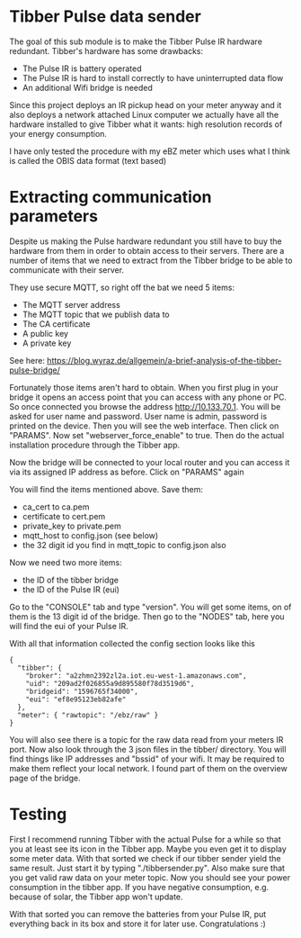 # Tibber Pulse data sender
The goal of this sub module is to make the Tibber Pulse IR hardware redundant. Tibber's hardware has some drawbacks:

- The Pulse IR is battery operated
- The Pulse IR is hard to install correctly to have uninterrupted data flow
- An additional Wifi bridge is needed

Since this project deploys an IR pickup head on your meter anyway and it also deploys a network attached Linux computer we actually have all the hardware installed to give Tibber what it wants: high resolution records of your energy consumption.

I have only tested the procedure with my eBZ meter which uses what I think is called the OBIS data format (text based)

# Extracting communication parameters
Despite us making the Pulse hardware redundant you still have to buy the hardware from them in order to obtain access to their servers.
There are a number of items that we need to extract from the Tibber bridge to be able to communicate with their server.

They use secure MQTT, so right off the bat we need 5 items:

- The MQTT server address
- The MQTT topic that we publish data to
- The CA certificate
- A public key
- A private key

See here: https://blog.wyraz.de/allgemein/a-brief-analysis-of-the-tibber-pulse-bridge/

Fortunately those items aren't hard to obtain. When you first plug in your bridge it opens an access point that you can access with any phone or PC. So once connected you browse the address http://10.133.70.1. You will be asked for user name and password. User name is admin, password is printed on the device. Then you will see the web interface. Then click on "PARAMS".
Now set "webserver_force_enable" to true. Then do the actual installation procedure through the Tibber app.

Now the bridge will be connected to your local router and you can access it via its assigned IP address as before. Click on "PARAMS" again

You will find the items mentioned above. Save them:

- ca_cert to ca.pem
- certificate to cert.pem
- private_key to private.pem
- mqtt_host to config.json (see below)
- the 32 digit id you find in mqtt_topic to config.json also

Now we need two more items:

- the ID of the tibber bridge
- the ID of the Pulse IR (eui)

Go to the "CONSOLE" tab and type "version". You will get some items, on of them is the 13 digit id of the bridge. Then go to the "NODES" tab, here you will find the eui of your Pulse IR.

With all that information collected the config section looks like this

```
{
  "tibber": {
    "broker": "a2zhmn2392zl2a.iot.eu-west-1.amazonaws.com",
    "uid": "209ad2f026855a9d895580f78d3519d6",
    "bridgeid": "1596765f34000",
    "eui": "ef8e95123eb82afe"
  },
  "meter": { "rawtopic": "/ebz/raw" }
}
```

You will also see there is a topic for the raw data read from your meters IR port.
Now also look through the 3 json files in the tibber/ directory. You will find things like IP addresses and "bssid" of your wifi. It may be required to make them reflect your local network. I found part of them on the overview page of the bridge.

# Testing
First I recommend running Tibber with the actual Pulse for a while so that you at least see its icon in the Tibber app. Maybe you even get it to display some meter data. With that sorted we check if our tibber sender yield the same result. Just start it by typing "./tibbersender.py". Also make sure that you get valid raw data on your meter topic.
Now you should see your power consumption in the tibber app. If you have negative consumption, e.g. because of solar, the Tibber app won't update.

With that sorted you can remove the batteries from your Pulse IR, put everything back in its box and store it for later use. Congratulations :)
